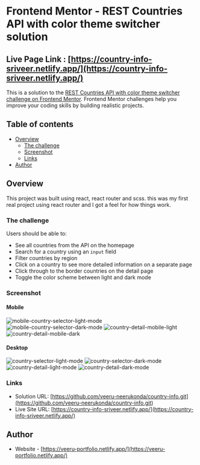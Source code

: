 # Frontend Mentor - REST Countries API with color theme switcher solution

## Live Page Link : [https://country-info-sriveer.netlify.app/](https://country-info-sriveer.netlify.app/) 

This is a solution to the [REST Countries API with color theme switcher challenge on Frontend Mentor](https://www.frontendmentor.io/challenges/rest-countries-api-with-color-theme-switcher-5cacc469fec04111f7b848ca). Frontend Mentor challenges help you improve your coding skills by building realistic projects. 

## Table of contents

- [Overview](#overview)
  - [The challenge](#the-challenge)
  - [Screenshot](#screenshot)
  - [Links](#links)
- [Author](#author)

## Overview

This project was built using react, react router and scss. this was my first real project using react router and I got a feel for how things work.

### The challenge

Users should be able to:

- See all countries from the API on the homepage
- Search for a country using an `input` field
- Filter countries by region
- Click on a country to see more detailed information on a separate page
- Click through to the border countries on the detail page
- Toggle the color scheme between light and dark mode

### Screenshot

#### Mobile

![mobile-country-selector-light-mode](./mobile-country-selector-light-mode.png)
![mobile-country-selector-dark-mode](./mobile-country-selector-dark-mode.png)
![country-detail-mobile-light](./country-detail-mobile-light.png)
![country-detail-mobile-dark](./country-detail-mobile-dark.png)

#### Desktop

![country-selector-light-mode](./country-selector-light-mode.png)
![country-selector-dark-mode](./country-selector-dark-mode.png)
![country-detail-light-mode](./country-detail-light-mode.png)
![country-detail-dark-mode](./country-detail-dark-mode.png)

### Links

- Solution URL: [https://github.com/veeru-neerukonda/country-info.git](https://github.com/veeru-neerukonda/country-info.git)
- Live Site URL: [https://country-info-sriveer.netlify.app/](https://country-info-sriveer.netlify.app/)

## Author

- Website - [https://veeru-portfolio.netlify.app/](https://veeru-portfolio.netlify.app/)